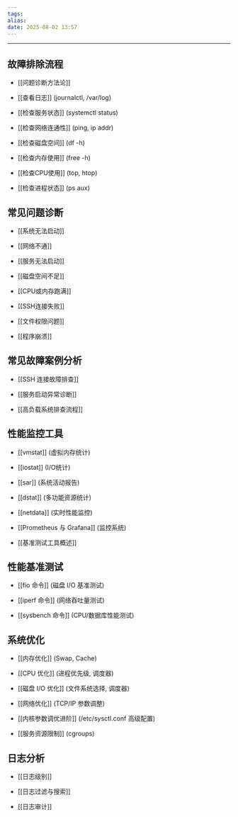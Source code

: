 ```yaml
---
tags: 
alias: 
date: 2025-08-02 13:57
---
```


---

## 故障排除流程

- [[问题诊断方法论]]

- [[查看日志]] (journalctl, /var/log)

- [[检查服务状态]] (systemctl status)

- [[检查网络连通性]] (ping, ip addr)

- [[检查磁盘空间]] (df -h)

- [[检查内存使用]] (free -h)

- [[检查CPU使用]] (top, htop)

- [[检查进程状态]] (ps aux)



## 常见问题诊断

- [[系统无法启动]]

- [[网络不通]]

- [[服务无法启动]]

- [[磁盘空间不足]]

- [[CPU或内存跑满]]

- [[SSH连接失败]]

- [[文件权限问题]]

- [[程序崩溃]]



## 常见故障案例分析

- [[SSH 连接故障排查]]

- [[服务启动异常诊断]]

- [[高负载系统排查流程]]



## 性能监控工具

- [[vmstat]] (虚拟内存统计)

- [[iostat]] (I/O统计)

- [[sar]] (系统活动报告)

- [[dstat]] (多功能资源统计)

- [[netdata]] (实时性能监控)

- [[Prometheus 与 Grafana]] (监控系统)

- [[基准测试工具概述]]



## 性能基准测试

- [[fio 命令]] (磁盘 I/O 基准测试)

- [[iperf 命令]] (网络吞吐量测试)

- [[sysbench 命令]] (CPU/数据库性能测试)



## 系统优化

- [[内存优化]] (Swap, Cache)

- [[CPU 优化]] (进程优先级, 调度器)

- [[磁盘 I/O 优化]] (文件系统选择, 调度器)

- [[网络优化]] (TCP/IP 参数调整)

- [[内核参数调优进阶]] (/etc/sysctl.conf 高级配置)

- [[服务资源限制]] (cgroups)



## 日志分析

- [[日志级别]]

- [[日志过滤与搜索]]

- [[日志审计]]

